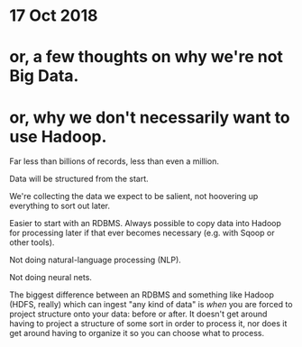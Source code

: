 # 17 Oct 2018
# or, a few thoughts on why we're not Big Data.
# or, why we don't necessarily want to use Hadoop.

Far less than billions of records, less than even a million.

Data will be structured from the start.

We're collecting the data we expect to be salient, not hoovering up everything
to sort out later.

Easier to start with an RDBMS.  Always possible to copy data into Hadoop for
processing later if that ever becomes necessary (e.g. with Sqoop or other
tools).

Not doing natural-language processing (NLP).

Not doing neural nets.

The biggest difference between an RDBMS and something like Hadoop (HDFS,
really) which can ingest "any kind of data" is _when_ you are forced to project
structure onto your data: before or after.  It doesn't get around having to
project a structure of some sort in order to process it, nor does it get around
having to organize it so you can choose what to process.
